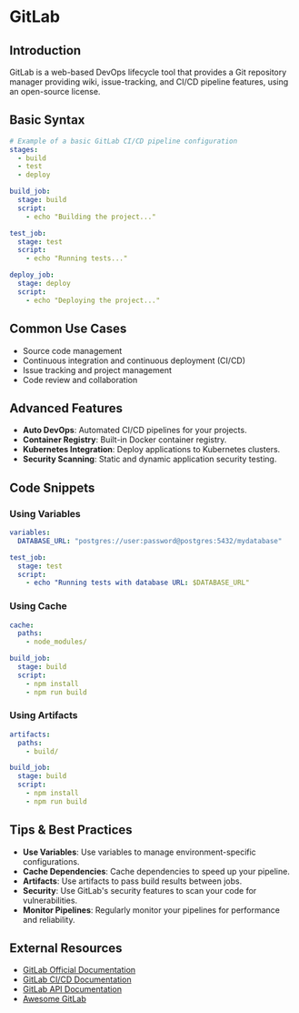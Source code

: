 # GitLab

## Introduction
GitLab is a web-based DevOps lifecycle tool that provides a Git repository manager providing wiki, issue-tracking, and CI/CD pipeline features, using an open-source license.

## Basic Syntax
```yaml
# Example of a basic GitLab CI/CD pipeline configuration
stages:
  - build
  - test
  - deploy

build_job:
  stage: build
  script:
    - echo "Building the project..."

test_job:
  stage: test
  script:
    - echo "Running tests..."

deploy_job:
  stage: deploy
  script:
    - echo "Deploying the project..."
```

## Common Use Cases
- Source code management
- Continuous integration and continuous deployment (CI/CD)
- Issue tracking and project management
- Code review and collaboration

## Advanced Features
- **Auto DevOps**: Automated CI/CD pipelines for your projects.
- **Container Registry**: Built-in Docker container registry.
- **Kubernetes Integration**: Deploy applications to Kubernetes clusters.
- **Security Scanning**: Static and dynamic application security testing.

## Code Snippets
### Using Variables
```yaml
variables:
  DATABASE_URL: "postgres://user:password@postgres:5432/mydatabase"

test_job:
  stage: test
  script:
    - echo "Running tests with database URL: $DATABASE_URL"
```

### Using Cache
```yaml
cache:
  paths:
    - node_modules/

build_job:
  stage: build
  script:
    - npm install
    - npm run build
```

### Using Artifacts
```yaml
artifacts:
  paths:
    - build/

build_job:
  stage: build
  script:
    - npm install
    - npm run build
```

## Tips & Best Practices
- **Use Variables**: Use variables to manage environment-specific configurations.
- **Cache Dependencies**: Cache dependencies to speed up your pipeline.
- **Artifacts**: Use artifacts to pass build results between jobs.
- **Security**: Use GitLab's security features to scan your code for vulnerabilities.
- **Monitor Pipelines**: Regularly monitor your pipelines for performance and reliability.

## External Resources
- [GitLab Official Documentation](https://docs.gitlab.com/)
- [GitLab CI/CD Documentation](https://docs.gitlab.com/ee/ci/)
- [GitLab API Documentation](https://docs.gitlab.com/ee/api/)
- [Awesome GitLab](https://github.com/awesome-gitlab/awesome-gitlab)